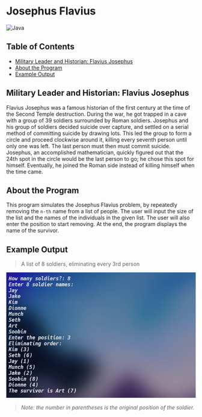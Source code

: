 # Josephus Flavius
![Java](https://img.shields.io/badge/java-%23ED8B00.svg?style=for-the-badge&logo=java&logoColor=white)
## Table of Contents
+ [Military Leader and Historian: Flavius Josephus](https://github.com/mcmunchie/josephus-flavius#military-leader-and-historian-flavius-josephus)
+ [About the Program](https://github.com/mcmunchie/josephus-flavius#about-the-program)
+ [Example Output](https://github.com/mcmunchie/josephus-flavius#example-output)
 ## Military Leader and Historian: Flavius Josephus
 Flavius Josephus was a famous historian of the first century at the time of the Second Temple destruction. During the war, he got trapped in a cave with a group of 39 soldiers surrounded by Roman soldiers. Josephus and his group of soldiers decided suicide over capture, and settled on a serial method of committing suicide by drawing lots. This led the group to form a circle and proceed clockwise around it, killing every seventh person until only one was left. The last person must then must commit suicide. Josephus, an accomplished mathematician, quickly figured out that the 24th spot in the circle would be the last person to go; he chose this spot for himself. Eventually, he joined the Roman side instead of killing himself when the time came.  
 
 ## About the Program
 This program simulates the Josephus Flavius problem, by repeatedly removing the `n-th` name from a list of people. The user will input the size of the list and the names of the individuals in the given list. The user will also enter the position to start removing. At the end, the program displays the name of the survivor. 
 
 ## Example Output
 > A list of 8 soldiers, eliminating every 3rd person
<img src=img\josephus-problem.png />

 > *Note: the number in parentheses is the original position of the soldier.*
